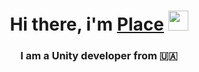 <h1 align="center">Hi there, i'm <a href="https://github.com/ea7f0f5a" target="_blank">Place</a> 
<img src="https://github.com/blackcater/blackcater/raw/main/images/Hi.gif" height="32"/></h1>
<h3 align="center">I am a Unity developer from 🇺🇦</h3>
